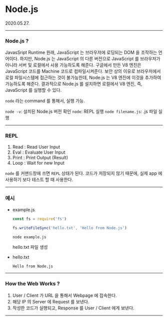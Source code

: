 # Node.js

2020.05.27.

---

### Node.js ?

JavasSript Runtime
원래, JavaScript 는 브라우저에 로딩되는 DOM 을 조작하는 언어이다.
하지만, Node.js 는 JavaScript 의 다른 버전으로 JavaScript 를 브라우저가 아니라 서버 및 로컬에서 사용 가능하도록 해준다.
구글에서 만든 V8 엔진은 JavaScript 코드를 Machine 코드로 컴파일시켜준다.
보안 상의 이유로 브라우저에서 로컬 파일시스템에 접근하는 것이 불가능한데, Node.js 는 V8 엔진에 이것을 추가하여 가능하도록 해준다.
결과적으로 Node.js 를 설치하면 로컬에서 V8 엔진, 즉, JavaScript 를 실행할 수 있다.

`node` 라는 command 를 통해서, 실행 가능.

`node -v`: 설치된 Node.js 버전 확인
`node`: REPL 실행
`node filename.js`: .js 파일 실행



---

### REPL

1. Read
   : Read User Input
2. Eval
   : Evaluate User Input
3. Print
   : Print Output (Result)
4. Loop
   : Wait for new Input

`node` 를 커맨드창에 쓰면 `REPL` 상태가 된다.
코드가 저장되지 않기 때문에,  실제 app 에 사용하기 보다 테스트 할 때 사용한다.



---

### 예시

- example.js

  ```javascript
  const fs = require('fs')
  
  fs.writeFileSync('hello.txt', 'Hello from Node.js')
  ```
  
  `node example.js`
  
  hello.txt 파일 생성
  
- hello.txt

  ```txt
  Hello from Node.js
  ```
  



---

### How the Web Works ?

1. User / Client 가 URL 을 통해서 Webpage 에 접속한다.
2. 해당 IP 의 Server 에 Request 를 보낸다.
3. 작성한 코드가 실행되고, Response 를 User / Client 에게 보낸다.



---

